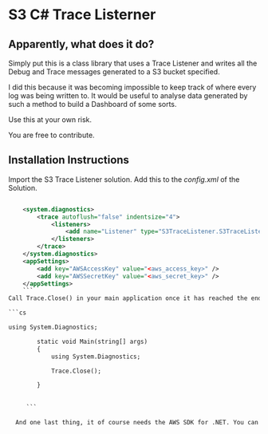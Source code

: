 ﻿S3 C# Trace Listerner
=====

Apparently, what does it do?
----

Simply put this is a class library that uses a Trace Listener and writes all the Debug and Trace messages generated to a S3 bucket specified.

I did this because it was becoming impossible to keep track of where every log was being written to. It would be useful to analyse data generated by such a method to build a Dashboard of some sorts.

Use this at your own risk.

You are free to contribute.

Installation Instructions
-------
Import the S3 Trace Listener solution.
Add this to the *config.xml* of the Solution.

```xml

	<system.diagnostics>
		<trace autoflush="false" indentsize="4">
			<listeners>
				<add name="Listener" type="S3TraceListener.S3TraceListener,S3TraceListener" initializeData="logfile=<name_of_log>,bucket=<bucket_name>" />
			</listeners>
		</trace>
	</system.diagnostics>
	<appSettings>
		<add key="AWSAccessKey" value="<aws_access_key>" />
		<add key="AWSSecretKey" value="<aws_secret_key>" />
	</appSettings>
    ```
Call Trace.Close() in your main application once it has reached the end of execution. Of course, any exceptions raised and not caught, do not get written to the log file. You could flush on every message, but that would be costly performance wise. If you want to refactor it for me, I'ld be more than happy. :+1:

```cs

using System.Diagnostics;

        static void Main(string[] args)
        {
            using System.Diagnostics;

            Trace.Close();

        }
     
     
     ```
     
  And one last thing, it of course needs the AWS SDK for .NET. You can download that using NuGet.